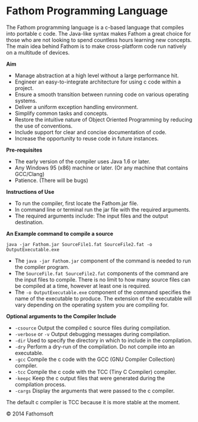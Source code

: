 Fathom Programming Language
===========================

The Fathom programming language is a c-based language that compiles into portable c code. The Java-like syntax makes Fathom a great choice for those who are not looking to spend countless hours learning new concepts. The main idea behind Fathom is to make cross-platform code run natively on a multitude of devices.



__Aim__

  * Manage abstraction at a high level without a large performance hit.
  * Engineer an easy-to-integrate architecture for using c code within a project.
  * Ensure a smooth transition between running code on various operating systems.
  * Deliver a uniform exception handling environment.
  * Simplify common tasks and concepts.
  * Restore the intuitive nature of Object Oriented Programming by reducing the use of conventions.
  * Include support for clear and concise documentation of code.
  * Increase the opportunity to reuse code in future instances.



__Pre-requisites__

  * The early version of the compiler uses Java 1.6 or later.
  * Any Windows 95 (x86) machine or later. (Or any machine that contains GCC/Clang)
  * Patience. (There will be bugs)



__Instructions of Use__

  * To run the compiler, first locate the Fathom.jar file.
  * In command line or terminal run the jar file with the required arguments.
  * The required arguments include: The input files and the output destination.



__An Example command to compile a source__

`java -jar Fathom.jar SourceFile1.fat SourceFile2.fat -o OutputExecutable.exe`

  * The `java -jar Fathom.jar` component of the command is needed to run the compiler program.
  * The `SourceFile.fat SourceFile2.fat` components of the command are the input files to compile. There is no limit to how many source files can be compiled at a time, however at least one is required.
  * The `-o OutputExecutable.exe` component of the command specifies the name of the executable to produce. The extension of the executable will vary depending on the operating system you are compiling for.



__Optional arguments to the Compiler Include__

  * `-csource` Output the compiled c source files during compilation.
  * `-verbose` or `-v` Output debugging messages during compilation.
  * `-dir` Used to specify the directory in which to include in the compilation.
  * `-dry` Perform a dry-run of the compilation. Do not compile into an executable.
  * `-gcc` Compile the c code with the GCC (GNU Compiler Collection) compiler.
  * `-tcc` Compile the c code with the TCC (Tiny C Compiler) compiler.
  * `-keepc` Keep the c output files that were generated during the compilation process.
  * `-cargs` Display the arguments that were passed to the c compiler.

The default c compiler is TCC because it is more stable at the moment.



© 2014 Fathomsoft

